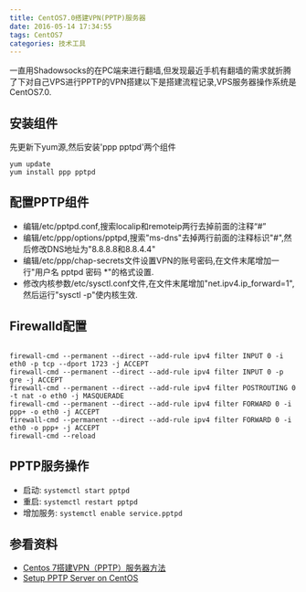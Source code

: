 ```yaml
---
title: CentOS7.0搭建VPN(PPTP)服务器
date: 2016-05-14 17:34:55
tags: CentOS7
categories: 技术工具
---
```

一直用Shadowsocks的在PC端来进行翻墙,但发现最近手机有翻墙的需求就折腾了下对自己VPS进行PPTP的VPN搭建以下是搭建流程记录,VPS服务器操作系统是CentOS7.0.
<!--more -->
## 安装组件
先更新下yum源,然后安装'ppp pptpd'两个组件
``` shell
yum update
yum install ppp pptpd
```
## 配置PPTP组件
- 编辑/etc/pptpd.conf,搜索localip和remoteip两行去掉前面的注释“#”
- 编辑/etc/ppp/options/pptpd,搜索"ms-dns"去掉两行前面的注释标识"#",然后修改DNS地址为"8.8.8.8和8.8.4.4"
- 编辑/etc/ppp/chap-secrets文件设置VPN的账号密码,在文件末尾增加一行"用户名 pptpd 密码 *"的格式设置.
- 修改内核参数/etc/sysctl.conf文件,在文件末尾增加"net.ipv4.ip_forward=1",然后运行"sysctl  -p"使内核生效.

## Firewalld配置

``` shell

firewall-cmd --permanent --direct --add-rule ipv4 filter INPUT 0 -i eth0 -p tcp --dport 1723 -j ACCEPT 
firewall-cmd --permanent --direct --add-rule ipv4 filter INPUT 0 -p gre -j ACCEPT 
firewall-cmd --permanent --direct --add-rule ipv4 filter POSTROUTING 0 -t nat -o eth0 -j MASQUERADE 
firewall-cmd --permanent --direct --add-rule ipv4 filter FORWARD 0 -i ppp+ -o eth0 -j ACCEPT 
firewall-cmd --permanent --direct --add-rule ipv4 filter FORWARD 0 -i eth0 -o ppp+ -j ACCEPT
firewall-cmd --reload

```

## PPTP服务操作
- 启动: `systemctl start pptpd`
- 重启: `systemctl restart pptpd`
- 增加服务: `systemctl enable service.pptpd`


## 参看资料
- [Centos 7搭建VPN（PPTP）服务器方法](http://www.wanghailin.cn/centos-7-vpn/)
- [Setup PPTP Server on CentOS](http://www.lightning-ashe.com/develop/setup-pptp-server-on-centos/)


